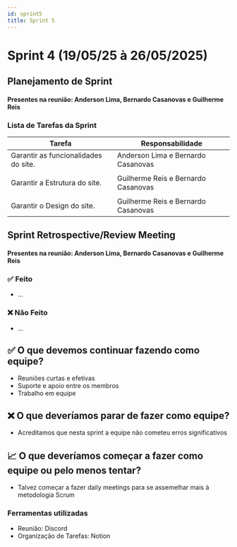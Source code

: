 ```yaml
---
id: sprint5
title: Sprint 5
---
```

# Sprint 4 (19/05/25 à 26/05/2025)

## Planejamento de Sprint

#### Presentes na reunião: Anderson Lima, Bernardo Casanovas e Guilherme Reis

### Lista de Tarefas da Sprint

| Tarefa                                                                                       | Responsabilidade |
| -------------------------------------------------------------------------------------------- | ---------------- |
| Garantir as funcionalidades do site.                                                                    | Anderson Lima e Bernardo Casanovas
            |
| Garantir a Estrutura do site.                                          | Guilherme Reis e Bernardo Casanovas
              |
| Garantir o Design do site.                                                              | Guilherme Reis e Bernardo Casanovas              |


## Sprint Retrospective/Review Meeting

#### Presentes na reunião: Anderson Lima, Bernardo Casanovas e Guilherme Reis

### ✅ Feito
- ...

### ❌ Não Feito
- ...


## ✅ O que devemos continuar fazendo como equipe?
- Reuniões curtas e efetivas
- Suporte e apoio entre os membros
- Trabalho em equipe

## ❌ O que deveríamos parar de fazer como equipe?
- Acreditamos que nesta sprint a equipe não cometeu erros significativos


## 📈 O que deveríamos começar a fazer como equipe ou pelo menos tentar?
- Talvez começar a fazer daily meetings para se assemelhar mais à metodologia Scrum


### Ferramentas utilizadas

- Reunião: Discord
- Organização de Tarefas: Notion
